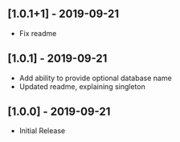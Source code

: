 ## [1.0.1+1] - 2019-09-21
- Fix readme


## [1.0.1] - 2019-09-21
- Add ability to provide optional database name
- Updated readme, explaining singleton


## [1.0.0] - 2019-09-21
- Initial Release

